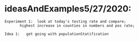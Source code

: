 # ideasAndExamples5/27/2020:
	Experiment 1:  look at today's testing rate and compare;
		   highest increase in counties in numbers and pos rate;
	 
	Idea 1:   get going with populationStatification


